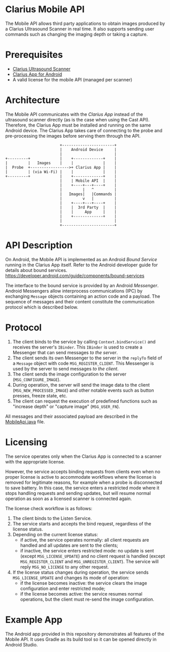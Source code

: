 Clarius Mobile API
==================

The Mobile API allows third party applications to obtain images produced by a Clarius Ultrasound Scanner in real time.
It also supports sending user commands such as changing the imaging depth or taking a capture.

# Prerequisites

- [Clarius Ultrasound Scanner](https://clarius.com/)
- [Clarius App for Android](https://play.google.com/store/apps/details?id=me.clarius.clarius)
- A valid license for the mobile API (managed per scanner)

# Architecture

The Mobile API communicates with the _Clarius App_ instead of the ultrasound scanner directly (as is the case when using the Cast API).
Therefore, the Clarius App must be installed and running on the same Android device.
The Clarius App takes care of connecting to the probe and pre-processing the images before serving them through the API.

                            +-----------------------+
                            |    Android Device     |
                            |                       |
    +---------+             |    +-------------+    |
    |         |   Images    |    |             |    |
    |  Probe  +----------------->+ Clarius App |    |
    |         | (via Wi-Fi) |    |             |    |
    +---------+             |    +-------------+    |
                            |    | Mobile API  |    |
                            |    +----+---+----+    |
                            |         |   ^         |
                            |   Images|   |Commands |
                            |         v   |         |
                            |    +----+---+----+    |
                            |    |  3rd Party  |    |
                            |    |     App     |    |
                            |    +-------------+    |
                            |                       |
                            +-----------------------+

# API Description

On Android, the Mobile API is implemented as an Android _Bound Service_ running in the Clarius App itself.
Refer to the Android developer guide for details about bound services.
https://developer.android.com/guide/components/bound-services

The interface to the bound service is provided by an Android _Messenger_.
Android Messengers allow interprocess communications (IPC) by exchanging `Message` objects containing an action code and a payload.
The sequence of messages and their content constitute the communication protocol which is described below.

# Protocol

1. The client binds to the service by calling `Context.bindService()` and receives the server's `IBinder`. This `IBinder` is used to create a Messenger that can send messages _to the server_.
2. The client sends its own Messenger to the server in the `replyTo` field of a `Message` object with code `MSG_REGISTER_CLIENT`. This Messenger is used by the server to send messages _to the client_.
3. The client sends the image configuration to the server (`MSG_CONFIGURE_IMAGE`).
4. During operation, the server will send the image data to the client (`MSG_NEW_PROCESSED_IMAGE`) and other notable events such as button presses, freeze state, etc.
5. The client can request the execution of predefined functions such as "increase depth" or "capture image" (`MSG_USER_FN`).

All messages and their associated payload are described in the [MobileApi.java](mobileapi/src/main/java/MobileApi.java) file.

# Licensing

The service operates only when the Clarius App is connected to a scanner with the appropriate license.

However, the service accepts binding requests from clients even when no proper license is active to accommodate workflows where the license is removed for legitimate reasons, for example when a probe is disconnected to save battery. In this case, the service enters a restricted mode where it stops handling requests and sending updates, but will resume normal operation as soon as a licensed scanner is connected again.

The license check workflow is as follows:

1. The client binds to the Listen Service.
2. The service starts and accepts the bind request, regardless of the license status.
3. Depending on the current license status:
    - if active, the service operates normally: all client requests are handled and all updates are sent to the clients;
    - if inactive, the service enters restricted mode: no update is sent (except `MSG_LICENSE_UPDATE`) and no client request is handled (except `MSG_REGISTER_CLIENT` and `MSG_UNREGISTER_CLIENT`). The service will reply `MSG_NO_LICENSE` to any other request.
4. If the license status changes during operation, the service sends `MSG_LICENSE_UPDATE` and changes its mode of operation:
    - if the license becomes inactive: the service clears the image configuration and enter restricted mode;
    - if the license becomes active: the service resumes normal operations, but the client must re-send the image configuration.

# Example App

The Android app provided in this repository demonstrates all features of the Mobile API.
It uses Gradle as its build tool so it can be opened directly in Android Studio.
